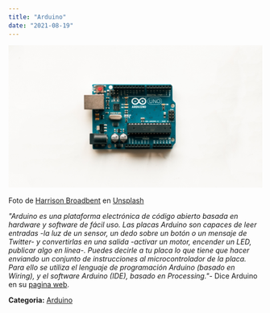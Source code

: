 ```yaml
---
title: "Arduino"
date: "2021-08-19"
---
```


![](../images/arduino_image.jpg)

Foto de <a href="https://unsplash.com/@harrisonbroadbent?utm_source=unsplash&utm_medium=referral&utm_content=creditCopyText">Harrison Broadbent</a> en <a href="https://unsplash.com/es/fotos/f2S93diaVn0?utm_source=unsplash&utm_medium=referral&utm_content=creditCopyText">Unsplash</a>

_"Arduino es una plataforma electrónica de código abierto basada en hardware y software de fácil uso. Las placas Arduino son capaces de leer entradas -la luz de un sensor, un dedo sobre un botón o un mensaje de Twitter- y convertirlas en una salida -activar un motor, encender un LED, publicar algo en línea-. Puedes decirle a tu placa lo que tiene que hacer enviando un conjunto de instrucciones al microcontrolador de la placa. Para ello se utiliza el lenguaje de programación Arduino (basado en Wiring), y el software Arduino (IDE), basado en Processing."-_ Dice Arduino en su [pagina web](http://Arduino.cc).

**Categoria:** [Arduino](https://piscinadeentropia.es/category/arduino/)
